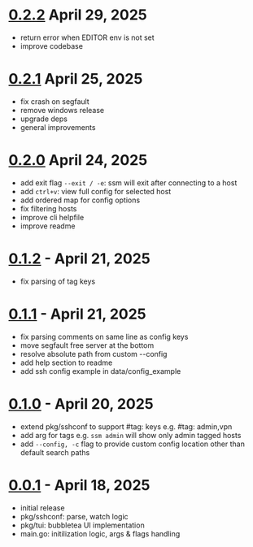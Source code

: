 # [0.2.2] April 29, 2025
- return error when EDITOR env is not set
- improve codebase

# [0.2.1] April 25, 2025
- fix crash on segfault
- remove windows release
- upgrade deps
- general improvements

# [0.2.0] April 24, 2025
- add exit flag `--exit / -e`: ssm will exit after connecting to a host
- add `ctrl+v`: view full config for selected host
- add ordered map for config options
- fix filtering hosts
- improve cli helpfile
- improve readme

# [0.1.2] - April 21, 2025
- fix parsing of tag keys

# [0.1.1] - April 21, 2025
- fix parsing comments on same line as config keys
- move segfault free server at the bottom
- resolve absolute path from custom --config
- add help section to readme
- add ssh config example in data/config_example

# [0.1.0] - April 20, 2025
- extend pkg/sshconf to support #tag: keys e.g. #tag: admin,vpn
- add arg for tags e.g. `ssm admin` will show only admin tagged hosts
- add `--config, -c` flag to provide custom config location other than default search paths

# [0.0.1] - April 18, 2025
- initial release
- pkg/sshconf: parse, watch logic 
- pkg/tui: bubbletea UI implementation
- main.go: initilization logic, args & flags handling

[0.0.1]: https://github.com/lfaoro/ssm/releases/tag/0.0.1
[0.1.0]: https://github.com/lfaoro/ssm/compare/0.0.1...0.1.0
[0.1.1]: https://github.com/lfaoro/ssm/compare/0.1.0...0.1.1
[0.1.2]: https://github.com/lfaoro/ssm/compare/0.1.1...0.1.2
[0.2.0]: https://github.com/lfaoro/ssm/compare/0.1.2...0.2.0
[0.2.1]: https://github.com/lfaoro/ssm/compare/0.2.0...0.2.1
[0.2.2]: https://github.com/lfaoro/ssm/compare/0.2.1...0.2.2
